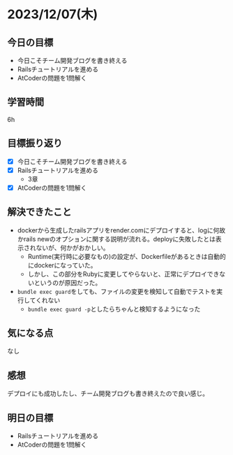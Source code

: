 # 2023/12/07(木)

## 今日の目標
* 今日こそチーム開発ブログを書き終える
* Railsチュートリアルを進める
* AtCoderの問題を1問解く

## 学習時間
6h

## 目標振り返り
* [x] 今日こそチーム開発ブログを書き終える
* [x] Railsチュートリアルを進める
  * 3章
* [x] AtCoderの問題を1問解く

## 解決できたこと
- dockerから生成したrailsアプリをrender.comにデプロイすると、logに何故かrails newのオプションに関する説明が流れる。deployに失敗したとは表示されないが、何かがおかしい。
  - Runtime(実行時に必要なもの)の設定が、Dockerfileがあるときは自動的にdockerになっていた。
  - しかし、この部分をRubyに変更してやらないと、正常にデプロイできないというのが原因だった。
- `bundle exec guard`をしても、ファイルの変更を検知して自動でテストを実行してくれない
  - `bundle exec guard -p`としたらちゃんと検知するようになった

## 気になる点
なし

## 感想
デプロイにも成功したし、チーム開発ブログも書き終えたので良い感じ。

## 明日の目標
* Railsチュートリアルを進める
* AtCoderの問題を1問解く

